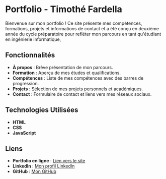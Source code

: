 # Portfolio - Timothé Fardella

Bienvenue sur mon portfolio ! Ce site présente mes compétences, formations, projets et informations de contact et a été conçu en deuxième année du cycle préparatoire pour refléter mon parcours en tant qu'étudiant en ingénierie informatique,

## Fonctionnalités

- **À propos** : Brève présentation de mon parcours.
- **Formation** : Aperçu de mes études et qualifications.
- **Compétences** : Liste de mes compétences avec des barres de progression.
- **Projets** : Sélection de mes projets personnels et académiques.
- **Contact** : Formulaire de contact et liens vers mes réseaux sociaux.

## Technologies Utilisées

- **HTML**
- **CSS**
- **JavaScript**

## Liens

- **Portfolio en ligne** : [Lien vers le site](https://fardellatimothe.github.io/Portfolio/)
- **LinkedIn** : [Mon profil LinkedIn](www.linkedin.com/in/timothé-fardella-519446335)
- **GitHub** : [Mon GitHub](https://github.com/fardellatimothe)